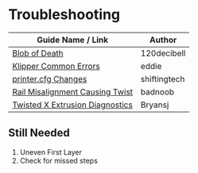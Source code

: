 # Troubleshooting

| Guide Name / Link | Author |
|---|---|
| [Blob of Death](./120decibell/blob_of_death.md) | 120decibell |
| [Klipper Common Errors](./eddie/klipper_common_errors.md) | eddie |
| [printer.cfg Changes](./shiftingtech/printer.cfg_changes.md) | shiftingtech |
| [Rail Misalignment Causing Twist](./badnoob/rail_misalignment_causing_twist.md) | badnoob |
| [Twisted X Extrusion Diagnostics](./bryansj/twisted_x_extrusion_diagnostics.md) | Bryansj |

## Still Needed

   1. Uneven First Layer
   2. Check for missed steps
